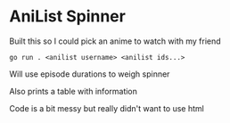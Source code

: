# AniList Spinner

Built this so I could pick an anime to watch with my friend

`go run . <anilist username> <anilist ids...>`

Will use episode durations to weigh spinner

Also prints a table with information

Code is a bit messy but really didn't want to use html

